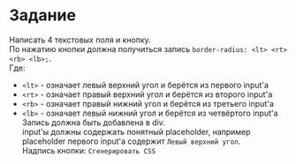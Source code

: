 Задание
=====

Написать 4 текстовых поля и кнопку.    
По нажатию кнопки должна получиться запись `border-radius: <lt> <rt> <rb> <lb>;`.    
Где:    
- `<lt>` - означает левый верхний угол и берётся из первого input'а
- `<rt>` - означает правый верхний угол и берётся из второго input'а
- `<rb>` - означает правый нижний угол и берётся из третьего input'а
- `<lb>` - означает левый нижний угол и берётся из четвёртого input'а
Запись должна быть добавлена в div.    
input'ы должны содержать понятный placeholder, например placeholder первого input'а содержит `Левый верхний угол`.    
Надпись кнопки: `Сгенерировать CSS`    